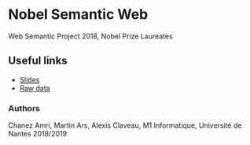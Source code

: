 # Nobel Semantic Web
Web Semantic Project 2018, Nobel Prize Laureates
## Useful links
* [Slides](https://docs.google.com/presentation/d/1h9Aex41BXu1eRO7wmU9PQoPDXEkc67qRg4UxblKwsYc/edit?usp=sharing)
* [Raw data](https://public.opendatasoft.com/explore/dataset/nobel-prize-laureates/)
### Authors
Chanez Amri, Martin Ars, Alexis Claveau, 
M1 Informatique, Université de Nantes
2018/2019
